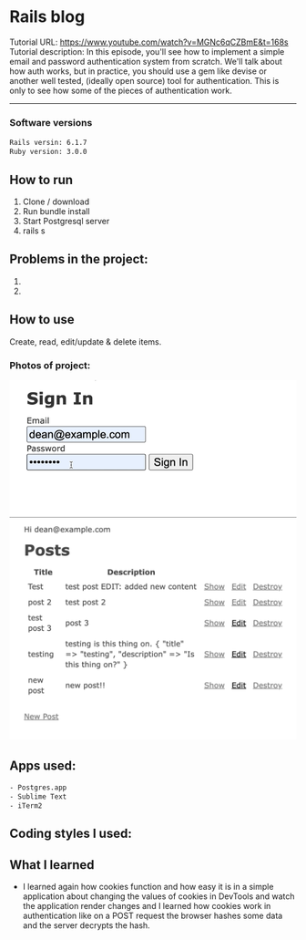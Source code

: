 #  Rails blog
Tutorial URL: https://www.youtube.com/watch?v=MGNc6qCZBmE&t=168s
Tutorial description: In this episode, you'll see how to implement a simple email and password authentication system from scratch. We'll talk about how auth works, but in practice, you should use a gem like devise or another well tested, (ideally open source) tool for authentication. This is only to see how some of the pieces of authentication work. 

___________

### Software versions
	Rails versin: 6.1.7 
	Ruby version: 3.0.0

## How to run 
1. Clone / download
2. Run bundle install
3. Start Postgresql server
4. rails s


## Problems in the project:
1.
2.

## How to use
Create, read, edit/update & delete items.

### Photos of project:
![](/app/assets/images/blog_rails.gif)
![](/app/assets/images/blog_rails_.png)

## Apps used:
	- Postgres.app
    - Sublime Text
    - iTerm2
## Coding styles I used:

## What I learned

- I learned again how cookies function and how easy it is in a simple application about changing the values of cookies in DevTools and watch the application render changes and I learned how cookies work in authentication like on a POST request the browser hashes some data and the server decrypts the hash.